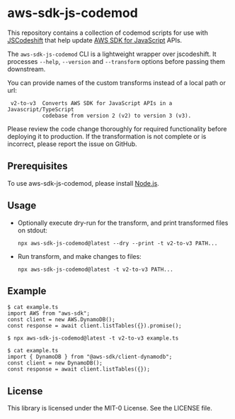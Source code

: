 # aws-sdk-js-codemod

This repository contains a collection of codemod scripts for use with
[JSCodeshift][jscodeshift] that help update [AWS SDK for JavaScript][aws-sdk-js]
APIs.

The `aws-sdk-js-codemod` CLI is a lightweight wrapper over jscodeshift.
It processes `--help`, `--version` and `--transform` options before passing them
downstream.

You can provide names of the custom transforms instead of a local path or url:

     v2-to-v3  Converts AWS SDK for JavaScript APIs in a Javascript/TypeScript
               codebase from version 2 (v2) to version 3 (v3).

Please review the code change thoroughly for required functionality before deploying it to production.
If the transformation is not complete or is incorrect, please report the issue on GitHub.

## Prerequisites

To use aws-sdk-js-codemod, please install [Node.js][install-nodejs].

## Usage

- Optionally execute dry-run for the transform, and print transformed files on stdout:
  ```console
  npx aws-sdk-js-codemod@latest --dry --print -t v2-to-v3 PATH...
  ```
- Run transform, and make changes to files:
  ```console
  npx aws-sdk-js-codemod@latest -t v2-to-v3 PATH...
  ```

## Example

```console
$ cat example.ts
import AWS from "aws-sdk";
const client = new AWS.DynamoDB();
const response = await client.listTables({}).promise();

$ npx aws-sdk-js-codemod@latest -t v2-to-v3 example.ts

$ cat example.ts
import { DynamoDB } from "@aws-sdk/client-dynamodb";
const client = new DynamoDB();
const response = await client.listTables({});

```

## License

This library is licensed under the MIT-0 License. See the LICENSE file.

[aws-sdk-js]: https://aws.amazon.com/sdk-for-javascript/
[install-nodejs]: https://nodejs.dev/learn/how-to-install-nodejs
[jscodeshift]: https://github.com/facebook/jscodeshift
